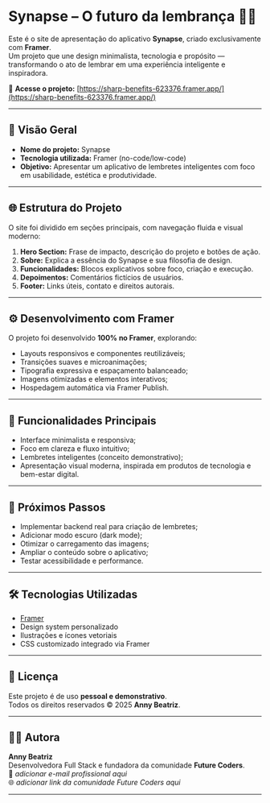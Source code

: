 # Synapse – O futuro da lembrança 🧠✨  

Este é o site de apresentação do aplicativo **Synapse**, criado exclusivamente com **Framer**.  
Um projeto que une design minimalista, tecnologia e propósito — transformando o ato de lembrar em uma experiência inteligente e inspiradora.  

🔗 **Acesse o projeto:** [https://sharp-benefits-623376.framer.app/](https://sharp-benefits-623376.framer.app/)  

---

## 🧩 Visão Geral  
- **Nome do projeto:** Synapse  
- **Tecnologia utilizada:** Framer (no-code/low-code)  
- **Objetivo:** Apresentar um aplicativo de lembretes inteligentes com foco em usabilidade, estética e produtividade.  

---

## 🌐 Estrutura do Projeto  
O site foi dividido em seções principais, com navegação fluida e visual moderno:  
1. **Hero Section:** Frase de impacto, descrição do projeto e botões de ação.  
2. **Sobre:** Explica a essência do Synapse e sua filosofia de design.  
3. **Funcionalidades:** Blocos explicativos sobre foco, criação e execução.  
4. **Depoimentos:** Comentários fictícios de usuários.  
5. **Footer:** Links úteis, contato e direitos autorais.  

---

## ⚙️ Desenvolvimento com Framer  
O projeto foi desenvolvido **100% no Framer**, explorando:  
- Layouts responsivos e componentes reutilizáveis;  
- Transições suaves e microanimações;  
- Tipografia expressiva e espaçamento balanceado;  
- Imagens otimizadas e elementos interativos;  
- Hospedagem automática via Framer Publish.  

---

## 🧠 Funcionalidades Principais  
- Interface minimalista e responsiva;  
- Foco em clareza e fluxo intuitivo;  
- Lembretes inteligentes (conceito demonstrativo);  
- Apresentação visual moderna, inspirada em produtos de tecnologia e bem-estar digital.  

---

## 🚀 Próximos Passos  
- Implementar backend real para criação de lembretes;  
- Adicionar modo escuro (dark mode);  
- Otimizar o carregamento das imagens;  
- Ampliar o conteúdo sobre o aplicativo;  
- Testar acessibilidade e performance.  

---

## 🛠️ Tecnologias Utilizadas  
- [Framer](https://www.framer.com/)  
- Design system personalizado  
- Ilustrações e ícones vetoriais  
- CSS customizado integrado via Framer  

---

## 📜 Licença  
Este projeto é de uso **pessoal e demonstrativo**.  
Todos os direitos reservados © 2025 **Anny Beatriz**.  

---

## 👩‍💻 Autora  
**Anny Beatriz**  
Desenvolvedora Full Stack e fundadora da comunidade **Future Coders**.  
📧 *adicionar e-mail profissional aqui*  
🌐 *adicionar link da comunidade Future Coders aqui*  

---
